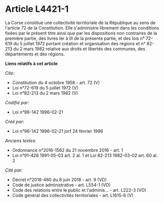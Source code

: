 # Article L4421-1

La Corse constitue une collectivité territoriale de la République au sens de l'article 72 de la Constitution. Elle
s'administre librement dans les conditions fixées par le présent titre ainsi que par les dispositions non contraires de la
première partie, des livres Ier à III de la présente partie, et des lois n° 72-619 du 5 juillet 1972 portant création et
organisation des régions et n° 82-213 du 2 mars 1982 relative aux droits et libertés des communes, des départements et des
régions.

**Liens relatifs à cet article**

_Cite_:

  - Constitution du 4 octobre 1958 - art. 72 (V)
  - Loi n°72-619 du 5 juillet 1972 (V)
  - Loi n°82-213 du 2 mars 1982 (V)

_Codifié par_:

  - Loi n°96-142 1996-02-21

_Créé par_:

  - Loi n°96-142 1996-02-21 jorf 24 février 1996

_Anciens textes_:

  - Ordonnance n°2016-1562 du 21 novembre 2016 - art. 1
  - Loi n°91-428 1991-05-03 art. 2 al. 1 et Loi 82-213 1982-03-02 art. 60 al. 2

_Cité par_:

  - Décret n°2018-460 du 8 juin 2018 - art. 9 (VD)
  - Code de justice administrative - art. L554-1 (VD)
  - Code des relations entre le public et l'adminis... - art. L222-3 (VD)
  - Code général des collectivités territoriales - art. L1615-6 (V)
